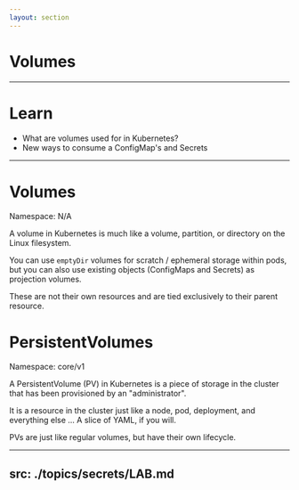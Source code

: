 ```yaml
---
layout: section
---
```


# Volumes

---

# Learn

- What are volumes used for in Kubernetes?
- New ways to consume a ConfigMap's and Secrets


---

# Volumes

Namespace: N/A

A volume in Kubernetes is much like a volume, partition, or directory on the Linux filesystem.

You can use `emptyDir` volumes for scratch / ephemeral storage within pods, but you can also use existing objects (ConfigMaps and Secrets) as projection volumes.

These are not their own resources and are tied exclusively to their parent resource.

# PersistentVolumes

Namespace: core/v1

A PersistentVolume (PV) in Kubernetes is a piece of storage in the cluster that has been provisioned by an "administrator".

It is a resource in the cluster just like a node, pod, deployment, and everything else ... A slice of YAML, if you will.

PVs are just like regular volumes, but have their own lifecycle.

---
src: ./topics/secrets/LAB.md
---
